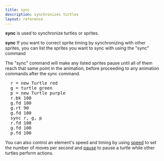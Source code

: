 ```yaml
---
title: sync
description: synchronizes turtles
layout: reference
---
```


**sync** is used to synchronize turtles or sprites. 

**sync** If you want to correct sprite timing by synchronizing with other sprites, you can list the sprites you want to sync with using the "sync" command

The "sync" command will make any listed sprites pause until all of them reach that same point in the animation, before proceeding to any animation commands after the sync command. 

<!--- annotations -->
<!--- turtle and hare race demo -->
<pre class="jumbo">
  r = new Turtle red
  g = turtle green
  p = new Turtle purple
  r.bk 100
  g.fd 100
  g.rt 90
  g.fd 100
  sync r, g, p
  r.fd 100
  g.fd 100
  p.fd 100
</pre>

<!--- which ones shold be null? -->
<!--- demo - turtle and hare race -->
<script type="demo">
t = null
setup ->
  remove r, g, p
demo ->
  r = new Turtle red
  g = turtle green
  p = new Turtle purple
  r.bk 100
  g.fd 100
  g.rt 90
  g.fd 100
  sync r, g, p
  r.fd 100
  g.fd 100
  p.fd 100
</script>

You can also control an element's speed and timing by using [speed](speed.html) to set the number of moves per second and [pause](pause.html) to pause a turtle while other turtles perform actions. 
